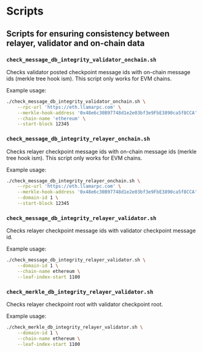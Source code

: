 # Scripts

## Scripts for ensuring consistency between relayer, validator and on-chain data

### `check_message_db_integrity_validator_onchain.sh`

Checks validator posted checkpoint message ids with on-chain message ids (merkle tree hook ism).
This script only works for EVM chains.

Example usage:

```bash
./check_message_db_integrity_validator_onchain.sh \
    --rpc-url 'https://eth.llamarpc.com' \
    --merkle-hook-address '0x48e6c30B97748d1e2e03bf3e9FbE3890ca5f8CCA' \
    --chain-name 'ethereum' \
    --start-block 12345
```

### `check_message_db_integrity_relayer_onchain.sh`

Checks relayer checkpoint message ids with on-chain message ids (merkle tree hook ism).
This script only works for EVM chains.

Example usage:

```bash
./check_message_db_integrity_relayer_onchain.sh \
    --rpc-url 'https://eth.llamarpc.com' \
    --merkle-hook-address '0x48e6c30B97748d1e2e03bf3e9FbE3890ca5f8CCA' \
    --domain-id 1 \
    --start-block 12345
```

### `check_message_db_integrity_relayer_validator.sh`

Checks relayer checkpoint message ids with validator checkpoint message id.

Example usage:

```bash
./check_message_db_integrity_relayer_validator.sh \
    --domain-id 1 \
    --chain-name ethereum \
    --leaf-index-start 1100
```

### `check_merkle_db_integrity_relayer_validator.sh`

Checks relayer checkpoint root with validator checkpoint root.

Example usage:

```bash
./check_merkle_db_integrity_relayer_validator.sh \
    --domain-id 1 \
    --chain-name ethereum \
    --leaf-index-start 1100
```
